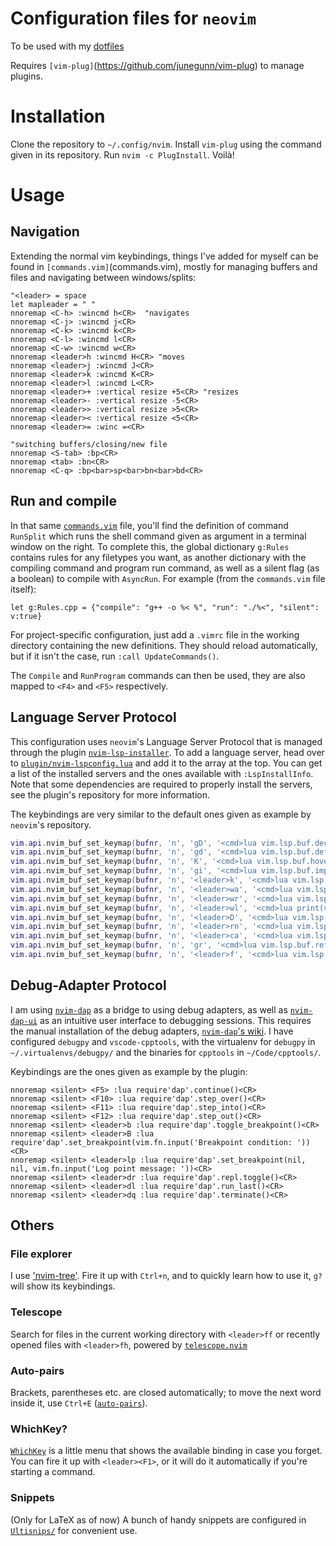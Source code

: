 # Configuration files for `neovim`

To be used with my [dotfiles](https://github.com/kiddae/dotfiles)

Requires `[vim-plug]`(https://github.com/junegunn/vim-plug) to manage plugins.

# Installation

Clone the repository to `~/.config/nvim`. Install `vim-plug` using the command given in its repository. Run `nvim -c PlugInstall`. Voilà!

# Usage

## Navigation

Extending the normal vim keybindings, things I've added for myself can be found in `[commands.vim]`(commands.vim), mostly for managing buffers and files and navigating between windows/splits:

```
"<leader> = space
let mapleader = " "
nnoremap <C-h> :wincmd h<CR>  "navigates
nnoremap <C-j> :wincmd j<CR>
nnoremap <C-k> :wincmd k<CR>
nnoremap <C-l> :wincmd l<CR>
nnoremap <C-w> :wincmd w<CR>
nnoremap <leader>h :wincmd H<CR> "moves
nnoremap <leader>j :wincmd J<CR>
nnoremap <leader>k :wincmd K<CR>
nnoremap <leader>l :wincmd L<CR>
nnoremap <leader>+ :vertical resize +5<CR> "resizes
nnoremap <leader>- :vertical resize -5<CR>
nnoremap <leader>> :vertical resize >5<CR>
nnoremap <leader>< :vertical resize <5<CR>
nnoremap <leader>= :winc =<CR>

"switching buffers/closing/new file
nnoremap <S-tab> :bp<CR>
nnoremap <tab> :bn<CR>
nnoremap <C-q> :bp<bar>sp<bar>bn<bar>bd<CR>
```

## Run and compile

In that same [`commands.vim`](commands.vim) file, you'll find the definition of command `RunSplit` which runs the shell command given as argument in a terminal window on the right. To complete this, the global dictionary `g:Rules` contains rules for any filetypes you want, as another dictionary with the compiling command and program run command, as well as a silent flag (as a boolean) to compile with `AsyncRun`. For example (from the `commands.vim` file itself):

```
let g:Rules.cpp = {"compile": "g++ -o %< %", "run": "./%<", "silent": v:true}
```

For project-specific configuration, just add a `.vimrc` file in the working directory containing the new definitions. They should reload automatically, but if it isn't the case, run `:call UpdateCommands()`.

The `Compile` and `RunProgram` commands can then be used, they are also mapped to `<F4>` and `<F5>` respectively.

## Language Server Protocol

This configuration uses `neovim`'s Language Server Protocol that is managed through the plugin [`nvim-lsp-installer`](https://github.com/williamboman/nvim-lsp-installer). To add a language server, head over to [`plugin/nvim-lspconfig.lua`](plugin/nvim-lspconfig.lua) and add it to the array at the top. You can get a list of the installed servers and the ones available with `:LspInstallInfo`. Note that some dependencies are required to properly install the servers, see the plugin's repository for more information.

The keybindings are very similar to the default ones given as example by `neovim`'s repository.

```lua
vim.api.nvim_buf_set_keymap(bufnr, 'n', 'gD', '<cmd>lua vim.lsp.buf.declaration()<CR>', opts)
vim.api.nvim_buf_set_keymap(bufnr, 'n', 'gd', '<cmd>lua vim.lsp.buf.definition()<CR>', opts)
vim.api.nvim_buf_set_keymap(bufnr, 'n', 'K', '<cmd>lua vim.lsp.buf.hover()<CR>', opts)
vim.api.nvim_buf_set_keymap(bufnr, 'n', 'gi', '<cmd>lua vim.lsp.buf.implementation()<CR>', opts)
vim.api.nvim_buf_set_keymap(bufnr, 'n', '<leader>k', '<cmd>lua vim.lsp.buf.signature_help()<CR>', opts)
vim.api.nvim_buf_set_keymap(bufnr, 'n', '<leader>wa', '<cmd>lua vim.lsp.buf.add_workspace_folder()<CR>', opts)
vim.api.nvim_buf_set_keymap(bufnr, 'n', '<leader>wr', '<cmd>lua vim.lsp.buf.remove_workspace_folder()<CR>', opts)
vim.api.nvim_buf_set_keymap(bufnr, 'n', '<leader>wl', '<cmd>lua print(vim.inspect(vim.lsp.buf.list_workspace_folders()))<CR>', opts)
vim.api.nvim_buf_set_keymap(bufnr, 'n', '<leader>D', '<cmd>lua vim.lsp.buf.type_definition()<CR>', opts)
vim.api.nvim_buf_set_keymap(bufnr, 'n', '<leader>rn', '<cmd>lua vim.lsp.buf.rename()<CR>', opts)
vim.api.nvim_buf_set_keymap(bufnr, 'n', '<leader>ca', '<cmd>lua vim.lsp.buf.code_action()<CR>', opts)
vim.api.nvim_buf_set_keymap(bufnr, 'n', 'gr', '<cmd>lua vim.lsp.buf.references()<CR>', opts)
vim.api.nvim_buf_set_keymap(bufnr, 'n', '<leader>f', '<cmd>lua vim.lsp.buf.formatting()<CR>', opts)
```

## Debug-Adapter Protocol

I am using [`nvim-dap`](https://github.com/mfussenegger/nvim-dap) as a bridge to using debug adapters, as well as [`nvim-dap-ui`](https://github.com/gcarriga/nvim-dap-ui) as an intuitive user interface to debugging sessions.
This requires the manual installation of the debug adapters, [`nvim-dap`'s wiki](https://github.com/mfussenegger/nvim-dap/wiki/Debug-Adapter-installation). I have configured `debugpy` and `vscode-cpptools`, with the virtualenv for `debugpy` in `~/.virtualenvs/debugpy/` and the binaries for `cpptools` in `~/Code/cpptools/`.

Keybindings are the ones given as example by the plugin:

```
nnoremap <silent> <F5> :lua require'dap'.continue()<CR>
nnoremap <silent> <F10> :lua require'dap'.step_over()<CR>
nnoremap <silent> <F11> :lua require'dap'.step_into()<CR>
nnoremap <silent> <F12> :lua require'dap'.step_out()<CR>
nnoremap <silent> <leader>b :lua require'dap'.toggle_breakpoint()<CR>
nnoremap <silent> <leader>B :lua require'dap'.set_breakpoint(vim.fn.input('Breakpoint condition: '))<CR>
nnoremap <silent> <leader>lp :lua require'dap'.set_breakpoint(nil, nil, vim.fn.input('Log point message: '))<CR>
nnoremap <silent> <leader>dr :lua require'dap'.repl.toggle()<CR>
nnoremap <silent> <leader>dl :lua require'dap'.run_last()<CR>
nnoremap <silent> <leader>dq :lua require'dap'.terminate()<CR>
```

## Others

### File explorer

I use ['nvim-tree'](https://github.com/kyazdani42/nvim-tree.lua). Fire it up with `Ctrl+n`, and to quickly learn how to use it, `g?` will show its keybindings.

### Telescope

Search for files in the current working directory with `<leader>ff` or recently opened files with `<leader>fh`, powered by [`telescope.nvim`](https://github.com/nvim-telescope/telescope.nvim)

### Auto-pairs

Brackets, parentheses etc. are closed automatically; to move the next word inside it, use `Ctrl+E` ([`auto-pairs`](https://github.com/jiangmiao/auto-pairs)).

### WhichKey?

[`WhichKey`](https://github.com/folke/which-key.nvim) is a little menu that shows the available binding in case you forget. You can fire it up with `<leader><F1>`, or it will do it automatically if you're starting a command.

### Snippets

(Only for LaTeX as of now) A bunch of handy snippets are configured in [`Ultisnips/`](Ultisnips/) for convenient use.
